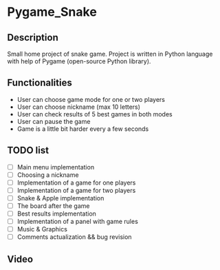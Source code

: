 # Pygame_Snake

## Description
Small home project of snake game. Project is written in Python language with help of Pygame (open-source Python library).

## Functionalities
- User can choose game mode for one or two players
- User can choose nickname (max 10 letters)
- User can check results of 5 best games in both modes
- User can pause the game
- Game is a little bit harder every a few seconds

## TODO list
- [ ] Main menu implementation
- [ ] Choosing a nickname
- [ ] Implementation of a game for one players
- [ ] Implementation of a game for two players
- [ ] Snake & Apple implementation
- [ ] The board after the game
- [ ] Best results implementation
- [ ] Implementation of a panel with game rules
- [ ] Music & Graphics
- [ ] Comments actualization && bug revision

## Video
<here will be video>